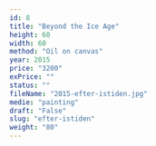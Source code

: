 ```yaml
---
id: 8
title: "Beyond the Ice Age"
height: 60
width: 60
method: "Oil on canvas"
year: 2015
price: "3200"
exPrice: ""
status: ""
fileName: "2015-efter-istiden.jpg"
medie: "painting"
draft: "False"
slug: "efter-istiden"
weight: "80"
---
```

